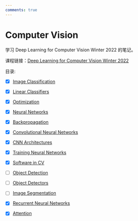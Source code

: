 ```yaml
---
comments: true
---
```


# Computer Vision

学习 Deep Learning for Computer Vision Winter 2022 的笔记。

课程链接：[Deep Learning for Computer Vision Winter 2022](https://web.eecs.umich.edu/~justincj/teaching/eecs498/WI2022/schedule.html)

目录:

- [x] [Image Classification](./lec1.md)
- [x] [Linear Classifiers](./lec2.md)
- [x] [Optimization](./lec3.md)
- [x] [Neural Networks](./lec4.md)
- [x] [Backpropagation](./lec5.md)
- [x] [Convolutional Neural Networks](./lec6.md)
- [x] [CNN Architectures](./lec7_8.md)
- [x] [Training Neural Networks](./lec9_10.md)
- [x] [Software in CV](./lec11_12.md)
- [ ] [Object Detection](./lec13.md)
- [ ] [Object Detectors](./lec14.md)
- [ ] [Image Segmentation](./lec15.md)
- [x] [Recurrent Neural Networks](./lec16.md)
- [x] [Attention](./lec17.md)

